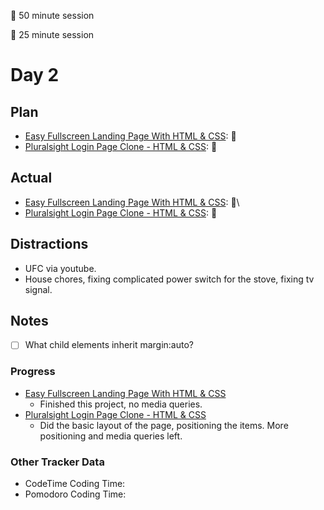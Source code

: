 🍒 50 minute session

🍅 25 minute session

# Day 2

## Plan
- [Easy Fullscreen Landing Page With HTML & CSS](https://www.youtube.com/watch?v=hVdTQWASliE): 🍒
- [Pluralsight Login Page Clone - HTML & CSS](https://www.youtube.com/watch?v=wIx1O5Y5EB4): 🍒

## Actual
- [Easy Fullscreen Landing Page With HTML & CSS](https://www.youtube.com/watch?v=hVdTQWASliE): 🍒\
- [Pluralsight Login Page Clone - HTML & CSS](https://www.youtube.com/watch?v=wIx1O5Y5EB4): 🍒


## Distractions
- UFC via youtube.
- House chores, fixing complicated power switch for the stove, fixing tv signal.


## Notes
- [ ] What child elements inherit margin:auto? 


  
### Progress
- [Easy Fullscreen Landing Page With HTML & CSS](https://www.youtube.com/watch?v=hVdTQWASliE)
  - Finished this project, no media queries.
- [Pluralsight Login Page Clone - HTML & CSS](https://www.youtube.com/watch?v=wIx1O5Y5EB4)
  - Did the basic layout of the page, positioning the items. More positioning and media queries left.

### Other Tracker Data
- CodeTime Coding Time: 
- Pomodoro Coding Time: 